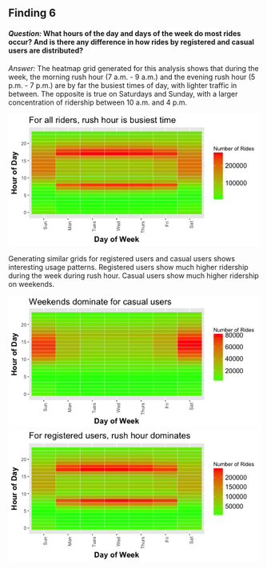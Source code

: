 
## Finding 6

#### _Question:_ What hours of the day and days of the week do most rides occur? And is there any difference in how rides by registered and casual users are distributed?

 _Answer:_ The heatmap grid generated for this analysis shows that during the week, the morning rush hour (7 a.m. - 9 a.m.) and the evening rush hour (5 p.m. - 7 p.m.) are by far the busiest times of day, with lighter traffic in between.  The opposite is true on Saturdays and Sunday, with a larger concentration of ridership between 10 a.m. and 4 p.m. 

![all-heatmap.png](plots/all-heatmap.png?raw=true "Title")

Generating similar grids for registered users and casual users shows interesting usage patterns.  Registered users show much higher ridership during the week during rush hour.  Casual users show much higher ridership on weekends. 

![casual_heatmap.png](plots/casual_heatmap.png?raw=true "Title")
![reg_heatmap.png](plots/reg_heatmap.png?raw=true "Title")
